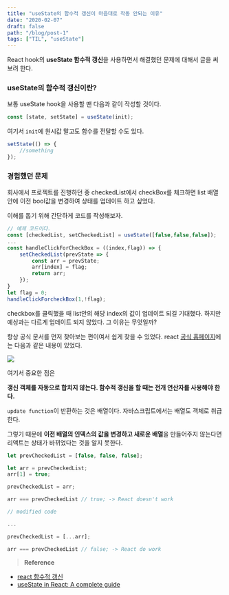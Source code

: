 ```yaml
---
title: "useState의 함수적 갱신이 마음대로 작동 안되는 이유"
date: "2020-02-07"
draft: false
path: "/blog/post-1"
tags: ["TIL", "useState"]
---
```


React hook의 **useState 함수적 갱신**을 사용하면서 해결했던 문제에 대해서 글을 써보려 한다.

### useState의 함수적 갱신이란?

보통 useState hook을 사용할 땐 다음과 같이 작성할 것이다.
```jsx
const [state, setState] = useState(init);
```
여기서 `init`에 원시값 말고도 함수를 전달할 수도 있다.
```jsx
setState(() => {
    //something
});
```
### 경험했던 문제

회사에서 프로젝트를 진행하던 중 checkedList에서 checkBox를 체크하면
list 배열 안에 이전 bool값을 변경하여 상태를 업데이트 하고 싶었다.

이해를 돕기 위해 간단하게 코드를 작성해보자.

```jsx
// 예제 코드이다.
const [checkedList, setCheckedList] = useState([false,false,false]);
...
const handleClickForCheckBox = ((index,flag)) => {
    setCheckedList(prevState => {
        const arr = prevState;
        arr[index] = flag;
        return arr;
    });
} 
let flag = 0;
handleClickForcheckBox(1,!flag);
```

checkbox를 클릭했을 때 list안의 해당 index의 값이 업데이트 되길 기대했다.
하지만 예상과는 다르게 업데이트 되지 않았다. 그 이유는 무엇일까?

항상 공식 문서를 먼저 찾아보는 편이여서 쉽게 찾을 수 있었다.
react [공식 홈페이지](https://ko.reactjs.org/docs/hooks-reference.html#functional-updates)에는 다음과 같은 내용이 있었다.

![](https://images.velog.io/images/kimu2370/post/2352cce4-6c8c-4053-98aa-75e588bee499/image.png)

여기서 중요한 점은

**갱신 객체를 자동으로 합치지 않는다. 함수적 갱신을 할 때는 전개 연산자를 사용해야 한다.**

`update function`이 반환하는 것은 배열이다. 자바스크립트에서는 배열도 객체로 취급한다.

그렇기 때문에 **이전 배열의 인덱스의 값을 변경하고 새로운 배열**을 만들어주지 않는다면 리액트는 상태가 바뀌었다는 것을 알지 못한다.


```javascript
let prevCheckedList = [false, false, false];

let arr = prevCheckedList;
arr[1] = true;

prevCheckedList = arr;

arr === prevCheckedList // true; -> React doesn't work

// modified code

...

prevCheckedList = [...arr];

arr === prevCheckedList // false; -> React do work
```

> **Reference**
- [react 함수적 갱신](https://ko.reactjs.org/docs/hooks-reference.html#functional-updates)
- [useState in React: A complete guide](https://blog.logrocket.com/a-guide-to-usestate-in-react-ecb9952e406c/#reacthooksupdatestate)